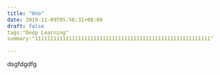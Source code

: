 ```yaml
---
title: "Uno"
date: 2019-11-09T05:56:31+08:00
draft: false
tags:"Deep Learning"
summary:"111111111111111111111111111111111111111111111111111111111"

---
```

dsgfdgdfg

